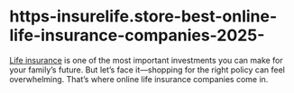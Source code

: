 # https-insurelife.store-best-online-life-insurance-companies-2025-
[Life insurance](https://insurelife.store/best-online-life-insurance-companies-2025/) is one of the most important investments you can make for your family’s future. But let’s face it—shopping for the right policy can feel overwhelming. That’s where online life insurance companies come in. 
